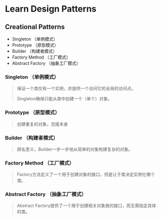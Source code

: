 # Learn Design Patterns
## Creational Patterns
* Singleton         （单例模式）
* Prototype         （原型模式）
* Builder              （构建者模式）
* Factory Method    （工厂模式）
* Abstract Factory   （抽象工厂模式）

### Singleton         （单例模式）

>保证一个类仅有一个实例，并提供一个访问它的全局的访问点。
>
>Singleton确保只能从类中创建一个（单个）对象。

### Prototype         （原型模式）

>创建重复的对象，克隆本身

### Builder              （构建者模式）

>顾名思义，Builder一步一步地从简单的对象构建复杂的对象。

### Factory Method    （工厂模式）

> Factory方法定义了一个用于创建对象的接口，但是让子类决定实例化哪个类。

### Abstract Factory   （抽象工厂模式）

> Abstract Factory提供了一个用于创建相关对象族的接口，而无需指定具体的类。

